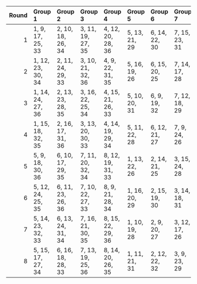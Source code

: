 |   Round | Group 1           | Group 2           | Group 3           | Group 4           | Group 5       | Group 6       | Group 7       | Group 8       |
|--------:|:------------------|:------------------|:------------------|:------------------|:--------------|:--------------|:--------------|:--------------|
|       1 | 1, 9, 17, 25, 33  | 2, 10, 18, 26, 34 | 3, 11, 19, 27, 35 | 4, 12, 20, 28, 36 | 5, 13, 21, 29 | 6, 14, 22, 30 | 7, 15, 23, 31 | 8, 16, 24, 32 |
|       2 | 1, 12, 23, 30, 34 | 2, 11, 24, 29, 33 | 3, 10, 21, 32, 36 | 4, 9, 22, 31, 35  | 5, 16, 19, 26 | 6, 15, 20, 25 | 7, 14, 17, 28 | 8, 13, 18, 27 |
|       3 | 1, 14, 24, 27, 36 | 2, 13, 23, 28, 35 | 3, 16, 22, 25, 34 | 4, 15, 21, 26, 33 | 5, 10, 20, 31 | 6, 9, 19, 32  | 7, 12, 18, 29 | 8, 11, 17, 30 |
|       4 | 1, 15, 18, 32, 35 | 2, 16, 17, 31, 36 | 3, 13, 20, 30, 33 | 4, 14, 19, 29, 34 | 5, 11, 22, 28 | 6, 12, 21, 27 | 7, 9, 24, 26  | 8, 10, 23, 25 |
|       5 | 5, 9, 18, 30, 36  | 6, 10, 17, 29, 35 | 7, 11, 20, 32, 34 | 8, 12, 19, 31, 33 | 1, 13, 22, 26 | 2, 14, 21, 25 | 3, 15, 24, 28 | 4, 16, 23, 27 |
|       6 | 5, 12, 24, 25, 35 | 6, 11, 23, 26, 36 | 7, 10, 22, 27, 33 | 8, 9, 21, 28, 34  | 1, 16, 20, 29 | 2, 15, 19, 30 | 3, 14, 18, 31 | 4, 13, 17, 32 |
|       7 | 5, 14, 23, 32, 33 | 6, 13, 24, 31, 34 | 7, 16, 21, 30, 35 | 8, 15, 22, 29, 36 | 1, 10, 19, 28 | 2, 9, 20, 27  | 3, 12, 17, 26 | 4, 11, 18, 25 |
|       8 | 5, 15, 17, 27, 34 | 6, 16, 18, 28, 33 | 7, 13, 19, 25, 36 | 8, 14, 20, 26, 35 | 1, 11, 21, 31 | 2, 12, 22, 32 | 3, 9, 23, 29  | 4, 10, 24, 30 |